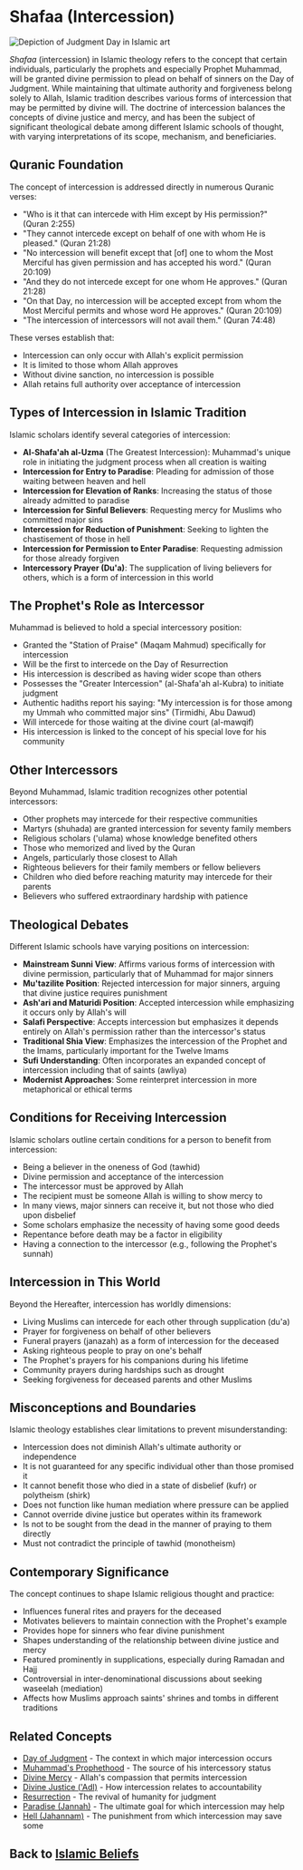 # Shafaa (Intercession)

![Depiction of Judgment Day in Islamic art](shafaa.jpg)

*Shafaa* (intercession) in Islamic theology refers to the concept that certain individuals, particularly the prophets and especially Prophet Muhammad, will be granted divine permission to plead on behalf of sinners on the Day of Judgment. While maintaining that ultimate authority and forgiveness belong solely to Allah, Islamic tradition describes various forms of intercession that may be permitted by divine will. The doctrine of intercession balances the concepts of divine justice and mercy, and has been the subject of significant theological debate among different Islamic schools of thought, with varying interpretations of its scope, mechanism, and beneficiaries.

## Quranic Foundation

The concept of intercession is addressed directly in numerous Quranic verses:

- "Who is it that can intercede with Him except by His permission?" (Quran 2:255)
- "They cannot intercede except on behalf of one with whom He is pleased." (Quran 21:28)
- "No intercession will benefit except that [of] one to whom the Most Merciful has given permission and has accepted his word." (Quran 20:109)
- "And they do not intercede except for one whom He approves." (Quran 21:28)
- "On that Day, no intercession will be accepted except from whom the Most Merciful permits and whose word He approves." (Quran 20:109)
- "The intercession of intercessors will not avail them." (Quran 74:48)

These verses establish that:
- Intercession can only occur with Allah's explicit permission
- It is limited to those whom Allah approves
- Without divine sanction, no intercession is possible
- Allah retains full authority over acceptance of intercession

## Types of Intercession in Islamic Tradition

Islamic scholars identify several categories of intercession:

- **Al-Shafa'ah al-Uzma** (The Greatest Intercession): Muhammad's unique role in initiating the judgment process when all creation is waiting
- **Intercession for Entry to Paradise**: Pleading for admission of those waiting between heaven and hell
- **Intercession for Elevation of Ranks**: Increasing the status of those already admitted to paradise
- **Intercession for Sinful Believers**: Requesting mercy for Muslims who committed major sins
- **Intercession for Reduction of Punishment**: Seeking to lighten the chastisement of those in hell
- **Intercession for Permission to Enter Paradise**: Requesting admission for those already forgiven
- **Intercessory Prayer (Du'a)**: The supplication of living believers for others, which is a form of intercession in this world

## The Prophet's Role as Intercessor

Muhammad is believed to hold a special intercessory position:

- Granted the "Station of Praise" (Maqam Mahmud) specifically for intercession
- Will be the first to intercede on the Day of Resurrection
- His intercession is described as having wider scope than others
- Possesses the "Greater Intercession" (al-Shafa'ah al-Kubra) to initiate judgment
- Authentic hadiths report his saying: "My intercession is for those among my Ummah who committed major sins" (Tirmidhi, Abu Dawud)
- Will intercede for those waiting at the divine court (al-mawqif)
- His intercession is linked to the concept of his special love for his community

## Other Intercessors

Beyond Muhammad, Islamic tradition recognizes other potential intercessors:

- Other prophets may intercede for their respective communities
- Martyrs (shuhada) are granted intercession for seventy family members
- Religious scholars ('ulama) whose knowledge benefited others
- Those who memorized and lived by the Quran
- Angels, particularly those closest to Allah
- Righteous believers for their family members or fellow believers
- Children who died before reaching maturity may intercede for their parents
- Believers who suffered extraordinary hardship with patience

## Theological Debates

Different Islamic schools have varying positions on intercession:

- **Mainstream Sunni View**: Affirms various forms of intercession with divine permission, particularly that of Muhammad for major sinners
- **Mu'tazilite Position**: Rejected intercession for major sinners, arguing that divine justice requires punishment
- **Ash'ari and Maturidi Position**: Accepted intercession while emphasizing it occurs only by Allah's will
- **Salafi Perspective**: Accepts intercession but emphasizes it depends entirely on Allah's permission rather than the intercessor's status
- **Traditional Shia View**: Emphasizes the intercession of the Prophet and the Imams, particularly important for the Twelve Imams
- **Sufi Understanding**: Often incorporates an expanded concept of intercession including that of saints (awliya)
- **Modernist Approaches**: Some reinterpret intercession in more metaphorical or ethical terms

## Conditions for Receiving Intercession

Islamic scholars outline certain conditions for a person to benefit from intercession:

- Being a believer in the oneness of God (tawhid)
- Divine permission and acceptance of the intercession
- The intercessor must be approved by Allah
- The recipient must be someone Allah is willing to show mercy to
- In many views, major sinners can receive it, but not those who died upon disbelief
- Some scholars emphasize the necessity of having some good deeds
- Repentance before death may be a factor in eligibility
- Having a connection to the intercessor (e.g., following the Prophet's sunnah)

## Intercession in This World

Beyond the Hereafter, intercession has worldly dimensions:

- Living Muslims can intercede for each other through supplication (du'a)
- Prayer for forgiveness on behalf of other believers
- Funeral prayers (janazah) as a form of intercession for the deceased
- Asking righteous people to pray on one's behalf
- The Prophet's prayers for his companions during his lifetime
- Community prayers during hardships such as drought
- Seeking forgiveness for deceased parents and other Muslims

## Misconceptions and Boundaries

Islamic theology establishes clear limitations to prevent misunderstanding:

- Intercession does not diminish Allah's ultimate authority or independence
- It is not guaranteed for any specific individual other than those promised it
- It cannot benefit those who died in a state of disbelief (kufr) or polytheism (shirk)
- Does not function like human mediation where pressure can be applied
- Cannot override divine justice but operates within its framework
- Is not to be sought from the dead in the manner of praying to them directly
- Must not contradict the principle of tawhid (monotheism)

## Contemporary Significance

The concept continues to shape Islamic religious thought and practice:

- Influences funeral rites and prayers for the deceased
- Motivates believers to maintain connection with the Prophet's example
- Provides hope for sinners who fear divine punishment
- Shapes understanding of the relationship between divine justice and mercy
- Featured prominently in supplications, especially during Ramadan and Hajj
- Controversial in inter-denominational discussions about seeking waseelah (mediation)
- Affects how Muslims approach saints' shrines and tombs in different traditions

## Related Concepts

- [Day of Judgment](./day_of_judgment.md) - The context in which major intercession occurs
- [Muhammad's Prophethood](./muhammad_prophethood.md) - The source of his intercessory status
- [Divine Mercy](./divine_attributes.md) - Allah's compassion that permits intercession
- [Divine Justice ('Adl)](./adl.md) - How intercession relates to accountability
- [Resurrection](./resurrection.md) - The revival of humanity for judgment
- [Paradise (Jannah)](./jannah.md) - The ultimate goal for which intercession may help
- [Hell (Jahannam)](./jahannam.md) - The punishment from which intercession may save some

## Back to [Islamic Beliefs](./README.md)
